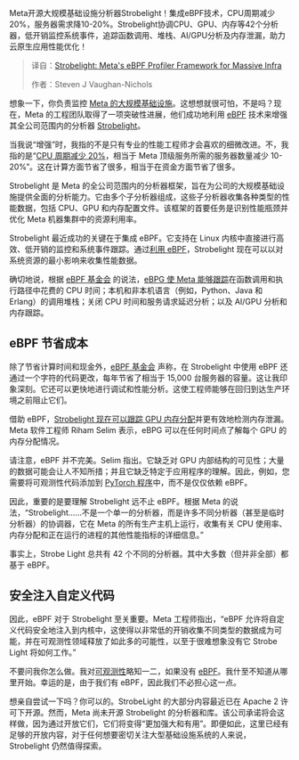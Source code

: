 
<!--
title: Strobelight：Meta用于大规模基础设施的eBPF分析器框架
cover: https://cdn.thenewstack.io/media/2025/03/f405a7c5-strobelight.jpg
summary: Meta开源大规模基础设施分析器Strobelight！集成eBPF技术，CPU周期减少20%，服务器需求降10-20%。Strobelight协调CPU、GPU、内存等42个分析器，低开销监控系统事件，追踪函数调用、堆栈、AI/GPU分析及内存泄漏，助力云原生应用性能优化！
-->

Meta开源大规模基础设施分析器Strobelight！集成eBPF技术，CPU周期减少20%，服务器需求降10-20%。Strobelight协调CPU、GPU、内存等42个分析器，低开销监控系统事件，追踪函数调用、堆栈、AI/GPU分析及内存泄漏，助力云原生应用性能优化！

> 译自：[Strobelight: Meta's eBPF Profiler Framework for Massive Infra](https://thenewstack.io/strobelight-metas-ebpf-profiler-framework-for-massive-infra/)
> 
> 作者：Steven J Vaughan-Nichols

想象一下，你负责监控 [Meta 的大规模基础设施](https://thenewstack.io/how-meta-is-reinforcing-its-global-network-for-ai-traffic/)。这想想就很可怕，不是吗？现在，Meta 的工程团队取得了一项突破性进展，他们成功地利用 [eBPF](https://thenewstack.io/what-is-ebpf/) 技术来增强其全公司范围内的分析器 [Strobelight](https://engineering.fb.com/2025/01/21/production-engineering/strobelight-a-profiling-service-built-on-open-source-technology/)。

当我说“增强”时，我指的不是只有专业的性能工程师才会喜欢的细微改进。不，我指的是“[CPU 周期减少 20%](https://ebpf.foundation/case-study-metas-strobelight-leverages-ebpf-to-reduce-cpu-cycles-and-server-demands-by-up-to-20/)，相当于 Meta 顶级服务所需的服务器数量减少 10-20%”。这在计算方面节省了很多，相当于在资金方面节省了很多。

Strobelight 是 Meta 的全公司范围内的分析器框架，旨在为公司的大规模基础设施提供全面的分析能力。它由多个子分析器组成，这些子分析器收集各种类型的性能数据，包括 CPU、GPU 和内存配置文件。该框架的首要任务是识别性能瓶颈并优化 Meta 机器集群中的资源利用率。

Strobelight 最近成功的关键在于集成 eBPF。它支持在 Linux 内核中直接进行高效、低开销的监控和系统事件跟踪。通过[利用 eBPF](https://thenewstack.io/bytedance-to-network-a-million-containers-with-netkit/)，Strobelight 现在可以以对系统资源的最小影响来收集性能数据。

确切地说，根据 [eBPF 基金会](https://ebpf.foundation/) 的说法，[eBPG 使 Meta 能够跟踪](https://ebpf.foundation/case-study-metas-strobelight-leverages-ebpf-to-reduce-cpu-cycles-and-server-demands-by-up-to-20/)在函数调用和执行路径中花费的 CPU 时间；本机和非本机语言（例如，Python、Java 和 Erlang）的调用堆栈；关闭 CPU 时间和服务请求延迟分析；以及 AI/GPU 分析和内存跟踪。

## eBPF 节省成本

除了节省计算时间和现金外，[eBPF 基金会](https://ebpf.foundation/) 声称，在 Strobelight 中使用 eBPF 还通过一个字符的代码更改，每年节省了相当于 15,000 台服务器的容量。这让我印象深刻。它还可以更快地进行调试和性能分析。这使工程师能够在回归到达生产环境之前阻止它们。

借助 eBPF，[Strobelight 现在可以跟踪 GPU 内存分配](https://www.youtube.com/watch?v=5xAghByteYc)并更有效地检测内存泄漏。Meta 软件工程师 Riham Selim 表示，eBPG 可以在任何时间点了解每个 GPU 的内存分配情况。

请注意，eBPF 并不完美。Selim 指出。它缺乏对 GPU 内部结构的可见性；大量的数据可能会让人不知所措；并且它缺乏特定于应用程序的理解。因此，例如，您需要将可观测性代码添加到 [PyTorch 程序](https://thenewstack.io/official-pytorch-documentary-revisits-its-past-and-its-future/)中，而不是仅仅依赖 eBPF。

因此，重要的是要理解 Strobelight 远不止 eBPF。根据 Meta 的说法，“Strobelight……不是一个单一的分析器，而是许多不同分析器（甚至是临时分析器）的协调器，它在 Meta 的所有生产主机上运行，收集有关 CPU 使用率、内存分配和正在运行的进程的其他性能指标的详细信息。”

事实上，Strobe Light 总共有 42 个不同的分析器。其中大多数（但并非全部）都基于 eBPF。

## 安全注入自定义代码

因此，eBPF 对于 Strobelight 至关重要。Meta 工程师指出，“eBPF 允许将自定义代码安全地注入到内核中，这使得以非常低的开销收集不同类型的数据成为可能，并在可观测性领域释放了如此多的可能性，以至于很难想象没有它 Strobe Light 将如何工作。”

不要问我你怎么做。我对[可观测性](https://thenewstack.io/observability/)略知一二，如果没有 [eBPF](https://thenewstack.io/ebpf/)。我什至不知道从哪里开始。幸运的是，由于我们有 eBPF，因此我们不必担心这一点。

想亲自尝试一下吗？你可以的。StrobeLight 的大部分内容最近已在 Apache 2 许可下开源。然而，Meta 尚未开源 Strobelight 的分析器和库。该公司承诺将会这样做，因为通过开放它们，它们将变得“更加强大和有用”。即便如此，这里已经有足够的开放内容，对于任何想要密切关注大型基础设施系统的人来说，Strobelight 仍然值得探索。
